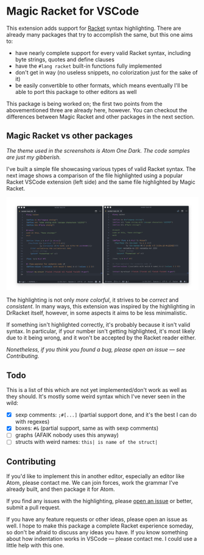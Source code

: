 # Magic Racket for VSCode

This extension adds support for [Racket](http://www.racket-lang.org) syntax highlighting. There are already many packages that try to accomplish the same, but this one aims to:

- have nearly complete support for every valid Racket syntax, including byte strings, quotes and define clauses
- have the `#lang racket` built-in functions fully implemented
- don't get in way (no useless snippets, no colorization just for the sake of it)
- be easily convertible to other formats, which means eventually I'll be able to port this package to other editors as well

This package is being worked on; the first two points from the abovementioned three are already here, however. You can checkout the differences between Magic Racket and other packages in the next section.

## Magic Racket vs other packages

_The theme used in the screenshots is Atom One Dark. The code samples are just my gibberish._

I've built a simple file showcasing various types of valid Racket syntax. The next image shows a comparison of the file highlighted using a popular Racket VSCode extension (left side) and the same file highlighted by Magic Racket.

![Bad highlighting](images/magic-vs-other.png)

The highlighting is not only *more colorful*, it strives to be _correct_ and *consistent*. In many ways, this extension was inspired by the highlighting in DrRacket itself, however, in some aspects it aims to be less minimalistic.

If something isn't highlighted correctly, it's probably because it isn't valid syntax. In particular, if your number isn't getting highlighted, it's most likely due to it being wrong, and it won't be accepted by the Racket reader either. 

*Nonetheless, if you think you found a bug, please open an issue — see Contributing.*

## Todo

This is a list of this which are not yet implemented/don't work as well as they should. It's mostly some weird syntax which I've never seen in the wild:

- [x] sexp comments: `;#[...]` (partial support done, and it's the best I can do with regexes)
- [x] boxes: `#&` (partial support, same as with sexp comments)
- [ ] graphs (AFAIK nobody uses this anyway)
- [ ] structs with weird names: `this| is name of the struct|`

## Contributing

If you'd like to implement this in another editor, especially an editor like Atom, please contact me. We can join forces, work the grammar I've already built, and then package it for Atom.

If you find any issues with the highlighting, please [open an issue](https://github.com/Eugleo/magic-racket/issues) or better, submit a pull request. 

If you have any feature requests or other ideas, please open an issue as well. I hope to make this package a complete Racket experience someday, so don't be afraid to discuss any ideas you have. If you know something about how indentation works in VSCode — please contact me. I could use a little help with this one.
